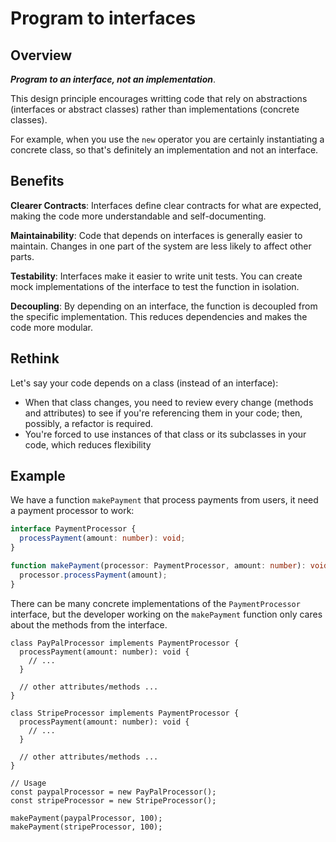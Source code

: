 # Program to interfaces

## Overview

***Program to an interface, not an implementation***.

This design principle encourages writting code that rely on abstractions (interfaces or abstract classes) rather than implementations (concrete classes).

For example, when you use the `new` operator you are certainly instantiating a concrete class, so that's definitely an implementation and not an interface.


## Benefits

**Clearer Contracts**: Interfaces define clear contracts for what are expected, making the code more understandable and self-documenting.

**Maintainability**: Code that depends on interfaces is generally easier to maintain. Changes in one part of the system are less likely to affect other parts.

**Testability**: Interfaces make it easier to write unit tests. You can create mock implementations of the interface to test the function in isolation.

**Decoupling**: By depending on an interface, the function is decoupled from the specific implementation. This reduces dependencies and makes the code more modular.


## Rethink

Let's say your code depends on a class (instead of an interface):
- When that class changes, you need to review every change (methods and attributes) to see if you're referencing them in your code; then, possibly, a refactor is required.
- You're forced to use instances of that class or its subclasses in your code, which reduces flexibility


## Example

We have a function `makePayment` that process payments from users, it need a payment processor to work:

```ts
interface PaymentProcessor {
  processPayment(amount: number): void;
}

function makePayment(processor: PaymentProcessor, amount: number): void {
  processor.processPayment(amount);
}
```

There can be many concrete implementations of the `PaymentProcessor` interface, but the developer working on the `makePayment` function only cares about the methods from the interface.
```tsx
class PayPalProcessor implements PaymentProcessor {
  processPayment(amount: number): void {
    // ...
  }

  // other attributes/methods ...
}

class StripeProcessor implements PaymentProcessor {
  processPayment(amount: number): void {
    // ...
  }

  // other attributes/methods ...
}

// Usage
const paypalProcessor = new PayPalProcessor();
const stripeProcessor = new StripeProcessor();

makePayment(paypalProcessor, 100);
makePayment(stripeProcessor, 100);
```
